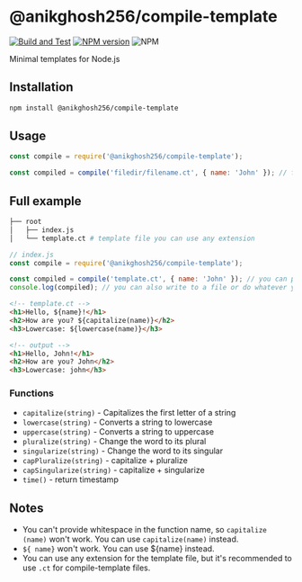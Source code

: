 # @anikghosh256/compile-template

[![Build and Test](https://github.com/anikghosh256/compile-template/actions/workflows/node.js.yml/badge.svg)]()  [![NPM version](https://img.shields.io/npm/v/@anikghosh256/compile-template.svg)](https://www.npmjs.com/package/@anikghosh256/compile-template) ![NPM](https://img.shields.io/npm/l/@anikghosh256/compile-template)

Minimal templates for Node.js

## Installation

```bash
npm install @anikghosh256/compile-template
```

## Usage

```js
const compile = require('@anikghosh256/compile-template');

const compiled = compile('filedir/filename.ct', { name: 'John' }); // filepath and variables
```

## Full example

```bash
├── root
│   ├── index.js
│   └── template.ct # template file you can use any extension
```
    
```js
// index.js
const compile = require('@anikghosh256/compile-template');

const compiled = compile('template.ct', { name: 'John' }); // you can pass file content as third argument 
console.log(compiled); // you can also write to a file or do whatever you want with the compiled template
```

```html
<!-- template.ct -->
<h1>Hello, ${name}!</h1>
<h2>How are you? ${capitalize(name)}</h2>
<h3>Lowercase: ${lowercase(name)}</h3>
```

```html
<!-- output -->
<h1>Hello, John!</h1>
<h2>How are you? John</h2>
<h3>Lowercase: john</h3>
```

### Functions
- `capitalize(string)` - Capitalizes the first letter of a string
- `lowercase(string)` - Converts a string to lowercase
- `uppercase(string)` - Converts a string to uppercase
- `pluralize(string)` - Change the word to its plural
- `singularize(string)` - Change the word to its singular
- `capPluralize(string)` - capitalize + pluralize
- `capSingularize(string)` - capitalize + singularize
- `time()` - return timestamp


## Notes
- You can't provide whitespace in the function name, so `capitalize (name)` won't work. You can use `capitalize(name)` instead.
- `${ name}` won't work. You can use ${name} instead.
- You can use any extension for the template file, but it's recommended to use `.ct` for compile-template files.